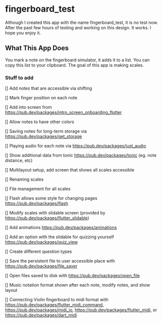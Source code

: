# fingerboard_test

Although I created this app with the name fingerboard_test, it is no test now. After the past few hours of testing and working on this design. It works. I hope you enjoy it.

## What This App Does

You mark a note on the fingerboard simulator, it adds it to a list. You can copy this list to your clipboard. The goal of this app is making scales.

### Stuff to add

[] Add notes that are accessible via shifting

[] Mark finger position on each note

[] Add into screen from https://pub.dev/packages/intro_screen_onboarding_flutter

[] Allow notes to have other colors

[] Saving notes for long-term storage via https://pub.dev/packages/get_storage

[] Playing audio for each note via https://pub.dev/packages/just_audio

[] Show additional data from tonic https://pub.dev/packages/tonic (eg. note distance, etc)

[] Multilayout setup, add screen that shows all scales accessible

[] Renaming scales

[] File management for all scales

[] Flash allows some style for changing pages https://pub.dev/packages/flash

[] Modify scales with slidable screen (provided by https://pub.dev/packages/flutter_slidable)

[] Add animations https://pub.dev/packages/animations

[] Add an option with the slidable for quizzing yourself https://pub.dev/packages/quiz_view

[] Create different question types

[] Save the persistent file to user accessible place with https://pub.dev/packages/file_saver

[] Open files saved to disk with https://pub.dev/packages/open_file

[] Music notation format shown after each note, modify notes, and show layout

[] Connecting Violin fingerboard to midi format with https://pub.dev/packages/flutter_midi_command, https://pub.dev/packages/midi_io, https://pub.dev/packages/flutter_midi, or https://pub.dev/packages/dart_midi